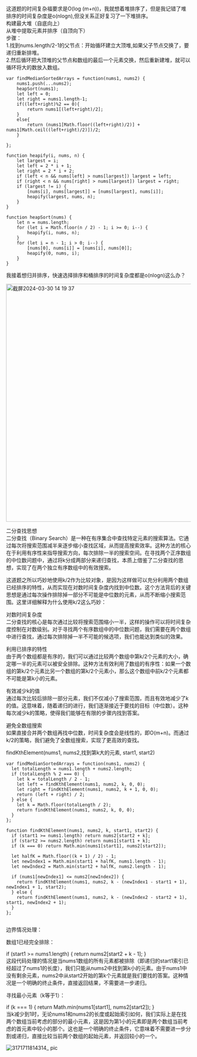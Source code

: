 这道题的时间复杂福要求是O(log (m+n))，我就想着堆排序了，但是我记错了堆排序的时间复杂度是o(nlogn),但没关系正好复习了一下堆排序。    
构建最大堆（自底向上）   
从堆中提取元素并排序（自顶向下）    
步骤：    
1.找到nums.length/2-1的父节点：开始循环建立大顶堆,如果父子节点交换了，要递归重新排堆。   
2.然后循环把大顶堆的父节点和数组的最后一个元素交换，然后重新建堆，就可以循环将大的数放入数组。     

```code
var findMedianSortedArrays = function(nums1, nums2) {
    nums1.push(...nums2);
    heapSort(nums1);
    let left = 0;
    let right = nums1.length-1;
    if((left+right)%2 == 0){
        return nums1[(left+right)/2];
    }
    else{
        return (nums1[Math.floor((left+right)/2)] + nums1[Math.ceil((left+right)/2)])/2;
    }

};

function heapify(i, nums, n) {
    let largest = i; 
    let left = 2 * i + 1; 
    let right = 2 * i + 2; 
    if (left < n && nums[left] > nums[largest]) largest = left;
    if (right < n && nums[right] > nums[largest]) largest = right;
    if (largest != i) {
        [nums[i], nums[largest]] = [nums[largest], nums[i]];
        heapify(largest, nums, n);
    }
}

function heapSort(nums) {
    let n = nums.length;
    for (let i = Math.floor(n / 2) - 1; i >= 0; i--) {
        heapify(i, nums, n);
    }
    for (let i = n - 1; i > 0; i--) {
        [nums[0], nums[i]] = [nums[i], nums[0]];
        heapify(0, nums, i);
    }
}

```

我接着想归并排序，快速选择排序和桶排序的时间复杂度都是o(nlogn)这么办？       

<img width="648" alt="截屏2024-03-30 14 19 37" src="https://github.com/xkong-study/gucheng_algorithm/assets/100473178/13ee25df-7e40-4699-8f15-c13a3f0494ad">
  
二分查找思想        
二分查找（Binary Search）是一种在有序集合中查找特定元素的搜索算法。它通过每次将搜索范围减半来逐步缩小查找区域，从而提高搜索效率。这种方法的核心在于利用有序性来指导搜索方向，每次排除一半的搜索空间。在寻找两个正序数组的中位数问题中，通过将k分成两部分来递归查找，本质上借鉴了二分查找的思想，实现了在两个独立有序数组中的有效搜索。             

这道题之所以巧妙地使用k/2作为比较对象，是因为这样做可以充分利用两个数组已经排序的特性，从而实现在对数时间复杂度内找到中位数。这个方法背后的关键思想是通过每次操作排除掉一部分不可能是中位数的元素，从而不断缩小搜索范围。这里详细解释为什么使用k/2这么巧妙：                 

对数时间复杂度              
二分查找的核心是每次通过比较将搜索范围缩小一半，这样的操作可以将时间复杂度控制在对数级别。对于寻找两个有序数组中的中位数问题，我们需要在两个数组中进行查找，通过每次排除掉一半不可能的候选项，我们也能达到类似的效果。         

利用已排序的特性       
由于两个数组都是有序的，我们可以通过比较两个数组中第k/2个元素的大小，确定哪一半的元素可以被安全排除。这种方法有效利用了数组的有序性：如果一个数组的第k/2个元素比另一个数组的第k/2个元素小，那么这个数组中前k/2个元素都不可能是第k小的元素。         

有效减少k的值        
通过每次比较后排除一部分元素，我们不仅减小了搜索范围，而且有效地减少了k的值。这意味着，随着递归的进行，我们逐渐接近于要找的目标（中位数）。这种每次减少k的策略，使得我们能够在有限的步骤内找到答案。          

避免全数组搜索           
如果直接合并两个数组再找中位数，时间复杂度会是线性的，即O(m+n)。而通过k/2的策略，我们避免了全数组搜索，实现了更高效的查找。       

findKthElement(nums1, nums2,找到第k大的元素, start1, start2)       

```code
var findMedianSortedArrays = function(nums1, nums2) {
  let totalLength = nums1.length + nums2.length;
  if (totalLength % 2 === 0) {
    let k = totalLength / 2 - 1;
    let left = findKthElement(nums1, nums2, k, 0, 0);
    let right = findKthElement(nums1, nums2, k + 1, 0, 0);
    return (left + right) / 2;
  } else {
    let k = Math.floor(totalLength / 2);
    return findKthElement(nums1, nums2, k, 0, 0);
  }
};

function findKthElement(nums1, nums2, k, start1, start2) {
  if (start1 >= nums1.length) return nums2[start2 + k];
  if (start2 >= nums2.length) return nums1[start1 + k];
  if (k === 0) return Math.min(nums1[start1], nums2[start2]);

  let halfK = Math.floor((k + 1) / 2) - 1;
  let newIndex1 = Math.min(start1 + halfK, nums1.length - 1);
  let newIndex2 = Math.min(start2 + halfK, nums2.length - 1);

  if (nums1[newIndex1] <= nums2[newIndex2]) {
    return findKthElement(nums1, nums2, k - (newIndex1 - start1 + 1), newIndex1 + 1, start2);
  } else {
    return findKthElement(nums1, nums2, k - (newIndex2 - start2 + 1), start1, newIndex2 + 1);
  }
};


```

边界情况处理：     

数组1已经完全排除：      

if (start1 >= nums1.length) { return nums2[start2 + k - 1]; }           
这段代码处理的情况是当nums1数组的所有元素都被排除（即递归的start1索引已经超过了nums1的长度），我们只能从nums2中找到第k小的元素。由于nums1中没有剩余元素，nums2中从start2开始的第k个元素就是我们要找的答案。这种情况是一个明确的终止条件，直接返回结果，不需要进一步递归。                 

寻找最小元素（k等于1）：       

if (k === 1) { return Math.min(nums1[start1], nums2[start2]); }           
当k减少到1时，无论nums1和nums2的长度或起始索引如何，我们实际上是在找两个数组当前考虑的部分的最小元素，这是因为第1小的元素即是两个数组当前考虑的首元素中较小的那个。这也是一个明确的终止条件，它意味着不需要进一步分割或递归，直接比较当前两个数组的起始元素，并返回较小的一个。          

![3171711814314_ pic](https://github.com/xkong-study/gucheng_algorithm/assets/100473178/c7155b28-dc54-4673-b0f1-1e5bea920376)

